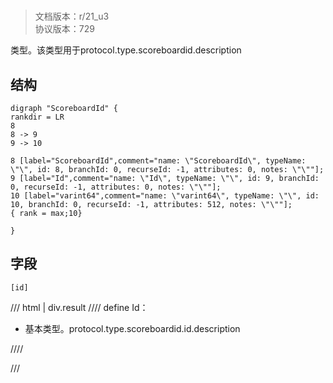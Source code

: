 # <!-- md:samp ScoreboardId -->

> 文档版本：r/21_u3<br/>协议版本：729

<!-- md:samp ScoreboardId -->类型。该类型用于protocol.type.scoreboardid.description

## 结构

```viz
digraph "ScoreboardId" {
rankdir = LR
8
8 -> 9
9 -> 10

8 [label="ScoreboardId",comment="name: \"ScoreboardId\", typeName: \"\", id: 8, branchId: 0, recurseId: -1, attributes: 0, notes: \"\""];
9 [label="Id",comment="name: \"Id\", typeName: \"\", id: 9, branchId: 0, recurseId: -1, attributes: 0, notes: \"\""];
10 [label="varint64",comment="name: \"varint64\", typeName: \"\", id: 10, branchId: 0, recurseId: -1, attributes: 512, notes: \"\""];
{ rank = max;10}

}

```

## 字段

```title='ScoreboardId'
[id]
```

/// html | div.result
//// define
Id：<!-- md:samp varint64 -->

- 基本类型。protocol.type.scoreboardid.id.description


////

///

